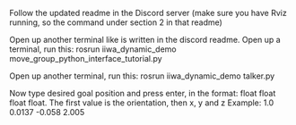 Follow the updated readme in the Discord server (make sure you have Rviz running, so the command under section 2 in that readme)

Open up another terminal like is written in the discord readme.
Open up a terminal, run this:
rosrun iiwa_dynamic_demo move_group_python_interface_tutorial.py

Open up another terminal, run this:
rosrun iiwa_dynamic_demo talker.py 

Now type desired goal position and press enter, in the format: float float float float.
The first value is the orientation, then x, y and z
Example: 1.0 0.0137 -0.058 2.005

